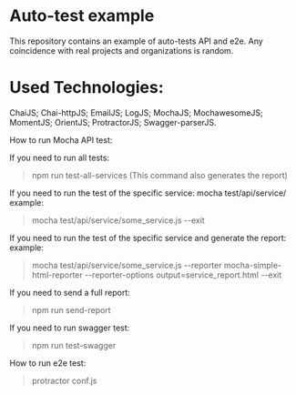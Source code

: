 # Auto-test example
This repository contains an example of auto-tests API and e2e. Any coincidence with real projects and organizations is random.

# Used Technologies:
ChaiJS; Chai-httpJS; EmailJS; LogJS; MochaJS; MochawesomeJS; MomentJS; OrientJS; ProtractorJS; Swagger-parserJS.
  
How to run Mocha API test:

If you need to run all tests:
> npm run test-all-services
(This command also generates the report)

If you need to run the test of the specific service:
mocha test/api/service/<here name of the service>
example:
> mocha test/api/service/some_service.js --exit

If you need to run the test of the specific service and generate the report:
example:
> mocha test/api/service/some_service.js --reporter mocha-simple-html-reporter --reporter-options output=service_report.html --exit

If you need to send a full report:
> npm run send-report

If you need to run swagger test:
> npm run test-swagger

How to run e2e test:
> protractor conf.js
